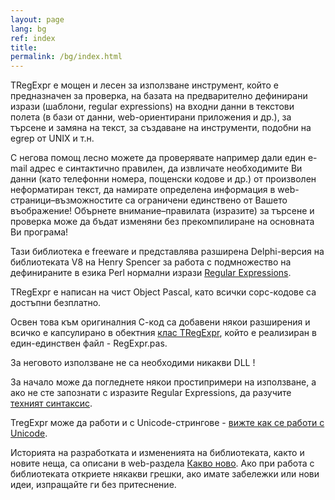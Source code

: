 ```yaml
---
layout: page
lang: bg
ref: index
title:
permalink: /bg/index.html
---
```


TRegExpr е мощен и лесен за използване инструмент, който е предназначен за проверка,
на базата на предварително дефинирани изрази (шаблони, regular expressions) на входни
данни в текстови полета (в бази от данни, web-ориентирани приложения и др.),
за търсене и замяна на текст, за създаване на инструменти, подобни на egrep от UNIX и т.н.

С негова помощ лесно можете да проверявате например дали един e-mail адрес е синтактично
правилен, да извличате необходимите Ви данни (като телефонни номера, пощенски кодове и др.)
от произволен неформатиран текст, да намирате определена информация в
web-страници–възможностите са ограничени единствено от Вашето въображение!
Обърнете внимание–правилата (изразите) за търсене и проверка може да бъдат изменяни
без прекомпилиране на основната Ви програма!

Тази библиотека е freeware и представлява разширена Delphi-версия на библиотеката V8 на
Henry Spencer за работа с подмножество на дефинираните в езика Perl нормални изрази
[Regular Expressions](regexp_syntax.html).

TRegExpr е написан на чист Object Pascal, като всички сорс-кодове са достъпни безплатно.

Освен това към оригиналния С-код са добавени някои разширения и всичко е капсулирано в
обектния  [клас TRegExpr](tregexpr_interface.html), който е реализиран в един-единствен
файл - RegExpr.pas.

За неговото използване не са необходими никакви DLL !

За начало може да погледнете някои простипримери на използване, а ако не сте запознати с
изразите Regular Expressions, да разучите [техният синтаксис](regexp_syntax.html).

TregExpr може да работи и с Unicode-стрингове -
[вижте как се работи с Unicode](tregexpr_interface.html#unicode).

Историята на разработката и измененията на библиотеката, както и новите неща, са описани
в web-раздела [Какво ново](http://regexpstudio.com/).
Ако при работа с библиотеката откриете някакви грешки, ако имате забележки или нови идеи,
изпращайте ги без притеснение.
